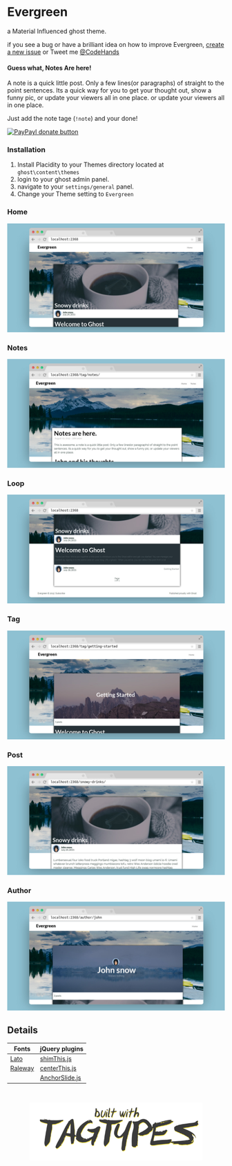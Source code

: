 # Evergreen
a Material Influenced ghost theme.

if you see a bug or have a brilliant idea on how to improve Evergreen, [create a new issue](https://github.com/DanielTamkin/Evergreen/issues) or Tweet me [@CodeHands](https://twitter.com/CodeHands)

#### Guess what, Notes Are here!
A note is a quick little post. Only a few lines(or paragraphs) of straight to the point sentences. Its a quick way for you to get your thought out, show a funny pic, or update your viewers all in one place. or update your viewers all in one place.

Just add the note tage (`!note`) and your done!

[![PayPayl donate button](https://img.shields.io/badge/donate-paypal-brightgreen.svg)](https://www.paypal.com/cgi-bin/webscr?cmd=_s-xclick&hosted_button_id=SGNLGR9725Y2U "Donate to DanielTamkin")

### Installation
 1. Install Placidity to your Themes directory located at `ghost\content\themes`
 2. login to your ghost admin panel.
 3. navigate to your `settings/general` panel.
 4. Change your Theme setting to `Evergreen`


 ### Home
 ![Evergreen-Home](screenshots/evergreen-home.jpg)

 ### Notes

 ![Evergreen-Notes](screenshots/evergreen-notes.jpg)

 ### Loop
 ![Evergreen-Loop](screenshots/evergreen-loop.jpg)

 ### Tag
 ![Placidity-Tag](screenshots/evergreen-tag.jpg)

 ### Post
 ![Evergreen-Post](screenshots/evergreen-post.jpg)

 ### Author
 ![Evergreen-SuggestedReads](screenshots/evergreen-author.jpg)


 Details
 ---
 | Fonts  | jQuery plugins |
 | ------------- | ------------- |
 | [Lato](https://www.google.com/fonts#UsePlace:use/Collection:Lato)  | [shimThis.js](https://github.com/DanielTamkin/AnchorSlide.js)  |
 | [Raleway](https://www.google.com/fonts#UsePlace:use/Collection:Raleway)  | [centerThis.js](https://github.com/DanielTamkin/centerThis.js) |
 || [AnchorSlide.js](https://github.com/DanielTamkin/AnchorSlide.js) |

</br>

 <p align="center">
   <a href="https://github.com/DanielTamkin/tagtypes">
    <img alt="tagtypes - for ghost" width="400" src="https://github.com/DanielTamkin/tagtypes/blob/master/screenshots/tagtypes-builtwith.png"/>
  </a>
 </p>
